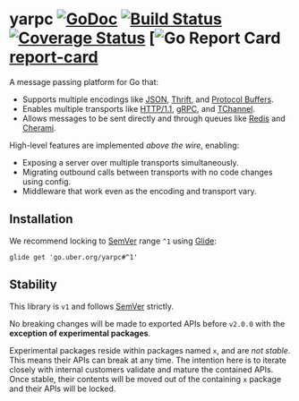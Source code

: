 # yarpc [![GoDoc][doc-img]][doc] [![Build Status][ci-img]][ci] [![Coverage Status][cov-img]][cov] [![Go Report Card][report-card][report-card]

A message passing platform for Go that:

* Supports multiple encodings like [JSON](http://www.json.org/), [Thrift](https://thrift.apache.org/), and [Protocol Buffers](https://developers.google.com/protocol-buffers/).
* Enables multiple transports like [HTTP/1.1](https://www.w3.org/Protocols/rfc2616/rfc2616.html), [gRPC](https://grpc.io/), and [TChannel](https://github.com/uber/tchannel).
* Allows messages to be sent directly and through queues like [Redis](https://redis.io/) and [Cherami](https://eng.uber.com/cherami/).

High-level features are implemented *above the wire*, enabling:

* Exposing a server over multiple transports simultaneously.
* Migrating outbound calls between transports with no code changes using config.
* Middleware that work even as the encoding and transport vary.

## Installation

We recommend locking to [SemVer](http://semver.org/) range `^1` using [Glide](https://github.com/Masterminds/glide):

```
glide get 'go.uber.org/yarpc#^1'
```

## Stability

This library is `v1` and follows [SemVer](http://semver.org/) strictly.

No breaking changes will be made to exported APIs before `v2.0.0` with the
**exception of experimental packages**.

Experimental packages reside within packages named `x`, and are *not stable*. This means their
APIs can break at any time. The intention here is to iterate closely with internal
customers validate and mature the contained APIs. Once stable, their contents will be moved out of
the containing `x` package and their APIs will be locked.

[doc-img]: https://godoc.org/go.uber.org/yarpc?status.svg
[doc]: https://godoc.org/go.uber.org/yarpc
[ci-img]: https://travis-ci.org/yarpc/yarpc-go.svg?branch=dev
[cov-img]: https://codecov.io/gh/yarpc/yarpc-go/branch/dev/graph/badge.svg
[ci]: https://travis-ci.org/yarpc/yarpc-go
[cov]: https://codecov.io/gh/yarpc/yarpc-go/branch/dev
[report-card]: https://goreportcard.com/badge/go.uber.org/yarpc
